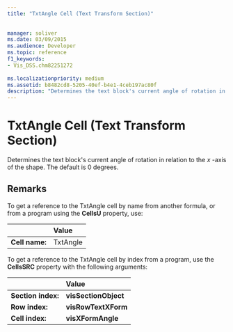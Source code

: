 ```yaml
---
title: "TxtAngle Cell (Text Transform Section)"
 
 
manager: soliver
ms.date: 03/09/2015
ms.audience: Developer
ms.topic: reference
f1_keywords:
- Vis_DSS.chm82251272
 
ms.localizationpriority: medium
ms.assetid: b8482cd8-5205-40ef-b4e1-4ceb197ac80f
description: "Determines the text block's current angle of rotation in relation to the x -axis of the shape. The default is 0 degrees."
---
```


# TxtAngle Cell (Text Transform Section)

Determines the text block's current angle of rotation in relation to the  *x*  -axis of the shape. The default is 0 degrees. 
  
## Remarks

To get a reference to the TxtAngle cell by name from another formula, or from a program using the **CellsU** property, use: 
  
||Value |
|:-----|:-----|
| **Cell name:**  <br/> | TxtAngle  <br/> |
   
To get a reference to the TxtAngle cell by index from a program, use the **CellsSRC** property with the following arguments: 
  
||Value |
|:-----|:-----|
| **Section index:**  <br/> |**visSectionObject** <br/> |
| **Row index:**  <br/> |**visRowTextXForm** <br/> |
| **Cell index:**  <br/> |**visXFormAngle** <br/> |
   

